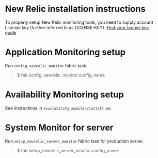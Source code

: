 New Relic installation instructions
===================================

To properly setup New Relic monitoring tools, you need to supply account License key (further referred to as LICENSE-KEY). 
[Find your license key guide](https://docs.newrelic.com/docs/accounts-partnerships/accounts/account-setup/license-key)


Application Monitoring setup
============================

Run `config_newrelic_monitor` fabric task.
> $ fab config_newrelic_monitor:config_name


Availability Monitoring setup
=============================

See instructions in `availability_monitor/install.md`.


System Monitor for server
=========================

Run `setup_newrelic_server_monitor` fabric task for production server.
> $ fab setup_newrelic_server_monitor:config_name
